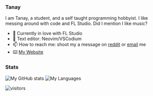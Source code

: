### Tanay

I am Tanay, a student, and a self taught programming hobbyist. I like messing around with code and FL Studio. Did I mention I like music?

- 🌱 Currently in love with FL Studio
- 📔 Text editor: Neovim/VSCodium
- 📫 How to reach me: shoot my a message on [reddit](https://reddit.com/u/KidnappingNemo) or [email](mailto:tanaybhardwaj24@gmail.com) me
- ⌨️ [My Website](https://tanaybhardwaj24.github.io/)

### Stats

![My GitHub stats](https://github-readme-stats.vercel.app/api?username=tanaybhardwaj24&count_private=true&show_icons=true&theme=gruvbox)
![My Languages](https://github-readme-stats-eight-theta.vercel.app/api/top-langs/?username=tanaybhardwaj24&layout=compact&langs_count=8&theme=gruvbox)

![visitors](https://visitor-badge.laobi.icu/badge?page_id=tanaybhardwaj24.tanaybhardwaj24)
